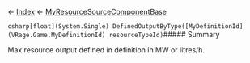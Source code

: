 ← [Index](Api-Index) ← [MyResourceSourceComponentBase](VRage.Game.Components.MyResourceSourceComponentBase)

```csharp[float](System.Single) DefinedOutputByType([MyDefinitionId](VRage.Game.MyDefinitionId) resourceTypeId)```##### Summary

Max resource output defined in definition in MW or litres/h.

